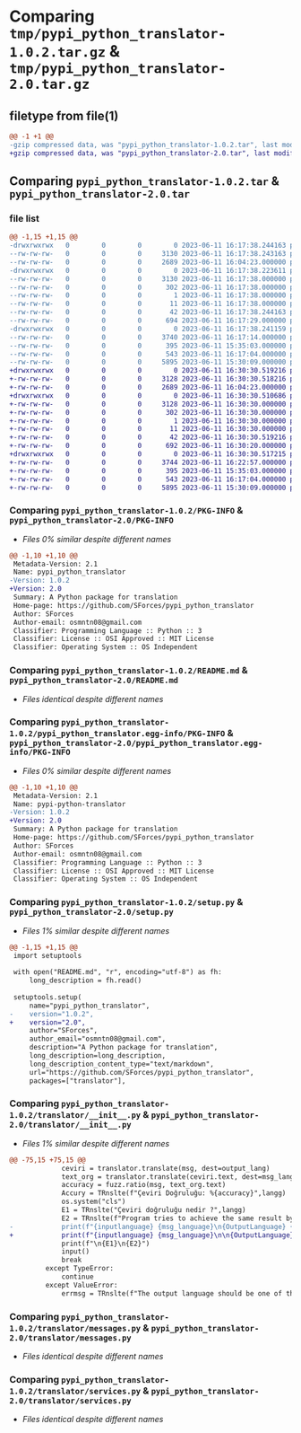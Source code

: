 # Comparing `tmp/pypi_python_translator-1.0.2.tar.gz` & `tmp/pypi_python_translator-2.0.tar.gz`

## filetype from file(1)

```diff
@@ -1 +1 @@
-gzip compressed data, was "pypi_python_translator-1.0.2.tar", last modified: Sun Jun 11 16:17:38 2023, max compression
+gzip compressed data, was "pypi_python_translator-2.0.tar", last modified: Sun Jun 11 16:30:30 2023, max compression
```

## Comparing `pypi_python_translator-1.0.2.tar` & `pypi_python_translator-2.0.tar`

### file list

```diff
@@ -1,15 +1,15 @@
-drwxrwxrwx   0        0        0        0 2023-06-11 16:17:38.244163 pypi_python_translator-1.0.2/
--rw-rw-rw-   0        0        0     3130 2023-06-11 16:17:38.243163 pypi_python_translator-1.0.2/PKG-INFO
--rw-rw-rw-   0        0        0     2689 2023-06-11 16:04:23.000000 pypi_python_translator-1.0.2/README.md
-drwxrwxrwx   0        0        0        0 2023-06-11 16:17:38.223611 pypi_python_translator-1.0.2/pypi_python_translator.egg-info/
--rw-rw-rw-   0        0        0     3130 2023-06-11 16:17:38.000000 pypi_python_translator-1.0.2/pypi_python_translator.egg-info/PKG-INFO
--rw-rw-rw-   0        0        0      302 2023-06-11 16:17:38.000000 pypi_python_translator-1.0.2/pypi_python_translator.egg-info/SOURCES.txt
--rw-rw-rw-   0        0        0        1 2023-06-11 16:17:38.000000 pypi_python_translator-1.0.2/pypi_python_translator.egg-info/dependency_links.txt
--rw-rw-rw-   0        0        0       11 2023-06-11 16:17:38.000000 pypi_python_translator-1.0.2/pypi_python_translator.egg-info/top_level.txt
--rw-rw-rw-   0        0        0       42 2023-06-11 16:17:38.244163 pypi_python_translator-1.0.2/setup.cfg
--rw-rw-rw-   0        0        0      694 2023-06-11 16:17:29.000000 pypi_python_translator-1.0.2/setup.py
-drwxrwxrwx   0        0        0        0 2023-06-11 16:17:38.241159 pypi_python_translator-1.0.2/translator/
--rw-rw-rw-   0        0        0     3740 2023-06-11 16:17:14.000000 pypi_python_translator-1.0.2/translator/__init__.py
--rw-rw-rw-   0        0        0      395 2023-06-11 15:35:03.000000 pypi_python_translator-1.0.2/translator/languageExamples.py
--rw-rw-rw-   0        0        0      543 2023-06-11 16:17:04.000000 pypi_python_translator-1.0.2/translator/messages.py
--rw-rw-rw-   0        0        0     5895 2023-06-11 15:30:09.000000 pypi_python_translator-1.0.2/translator/services.py
+drwxrwxrwx   0        0        0        0 2023-06-11 16:30:30.519216 pypi_python_translator-2.0/
+-rw-rw-rw-   0        0        0     3128 2023-06-11 16:30:30.518216 pypi_python_translator-2.0/PKG-INFO
+-rw-rw-rw-   0        0        0     2689 2023-06-11 16:04:23.000000 pypi_python_translator-2.0/README.md
+drwxrwxrwx   0        0        0        0 2023-06-11 16:30:30.510686 pypi_python_translator-2.0/pypi_python_translator.egg-info/
+-rw-rw-rw-   0        0        0     3128 2023-06-11 16:30:30.000000 pypi_python_translator-2.0/pypi_python_translator.egg-info/PKG-INFO
+-rw-rw-rw-   0        0        0      302 2023-06-11 16:30:30.000000 pypi_python_translator-2.0/pypi_python_translator.egg-info/SOURCES.txt
+-rw-rw-rw-   0        0        0        1 2023-06-11 16:30:30.000000 pypi_python_translator-2.0/pypi_python_translator.egg-info/dependency_links.txt
+-rw-rw-rw-   0        0        0       11 2023-06-11 16:30:30.000000 pypi_python_translator-2.0/pypi_python_translator.egg-info/top_level.txt
+-rw-rw-rw-   0        0        0       42 2023-06-11 16:30:30.519216 pypi_python_translator-2.0/setup.cfg
+-rw-rw-rw-   0        0        0      692 2023-06-11 16:30:20.000000 pypi_python_translator-2.0/setup.py
+drwxrwxrwx   0        0        0        0 2023-06-11 16:30:30.517215 pypi_python_translator-2.0/translator/
+-rw-rw-rw-   0        0        0     3744 2023-06-11 16:22:57.000000 pypi_python_translator-2.0/translator/__init__.py
+-rw-rw-rw-   0        0        0      395 2023-06-11 15:35:03.000000 pypi_python_translator-2.0/translator/languageExamples.py
+-rw-rw-rw-   0        0        0      543 2023-06-11 16:17:04.000000 pypi_python_translator-2.0/translator/messages.py
+-rw-rw-rw-   0        0        0     5895 2023-06-11 15:30:09.000000 pypi_python_translator-2.0/translator/services.py
```

### Comparing `pypi_python_translator-1.0.2/PKG-INFO` & `pypi_python_translator-2.0/PKG-INFO`

 * *Files 0% similar despite different names*

```diff
@@ -1,10 +1,10 @@
 Metadata-Version: 2.1
 Name: pypi_python_translator
-Version: 1.0.2
+Version: 2.0
 Summary: A Python package for translation
 Home-page: https://github.com/SForces/pypi_python_translator
 Author: SForces
 Author-email: osmntn08@gmail.com
 Classifier: Programming Language :: Python :: 3
 Classifier: License :: OSI Approved :: MIT License
 Classifier: Operating System :: OS Independent
```

### Comparing `pypi_python_translator-1.0.2/README.md` & `pypi_python_translator-2.0/README.md`

 * *Files identical despite different names*

### Comparing `pypi_python_translator-1.0.2/pypi_python_translator.egg-info/PKG-INFO` & `pypi_python_translator-2.0/pypi_python_translator.egg-info/PKG-INFO`

 * *Files 0% similar despite different names*

```diff
@@ -1,10 +1,10 @@
 Metadata-Version: 2.1
 Name: pypi-python-translator
-Version: 1.0.2
+Version: 2.0
 Summary: A Python package for translation
 Home-page: https://github.com/SForces/pypi_python_translator
 Author: SForces
 Author-email: osmntn08@gmail.com
 Classifier: Programming Language :: Python :: 3
 Classifier: License :: OSI Approved :: MIT License
 Classifier: Operating System :: OS Independent
```

### Comparing `pypi_python_translator-1.0.2/setup.py` & `pypi_python_translator-2.0/setup.py`

 * *Files 1% similar despite different names*

```diff
@@ -1,15 +1,15 @@
 import setuptools
 
 with open("README.md", "r", encoding="utf-8") as fh:
     long_description = fh.read()
 
 setuptools.setup(
     name="pypi_python_translator",
-    version="1.0.2",
+    version="2.0",
     author="SForces",
     author_email="osmntn08@gmail.com",
     description="A Python package for translation",
     long_description=long_description,
     long_description_content_type="text/markdown",
     url="https://github.com/SForces/pypi_python_translator",
     packages=["translator"],
```

### Comparing `pypi_python_translator-1.0.2/translator/__init__.py` & `pypi_python_translator-2.0/translator/__init__.py`

 * *Files 1% similar despite different names*

```diff
@@ -75,15 +75,15 @@
             ceviri = translator.translate(msg, dest=output_lang)
             text_org = translator.translate(ceviri.text, dest=msg_language)
             accuracy = fuzz.ratio(msg, text_org.text)
             Accury = TRnslte(f"Çeviri Doğruluğu: %{accuracy}",langg)
             os.system("cls")
             E1 = TRnslte("Çeviri doğruluğu nedir ?",langg)
             E2 = TRnslte(f"Program tries to achieve the same result by reverse engineering the output message of the message you entered, the more similar the result, its going to the higher % value, its accuracy can be misleading.",langg)
-            print(f"{inputlanguage} {msg_language}\n{OutputLanguage} {output_lang}: {ceviri.text}\n{original} {text_org.text}\n{Accury}")
+            print(f"{inputlanguage} {msg_language}\n\n{OutputLanguage} {output_lang}: {ceviri.text}\n\n{original} {text_org.text}\n{Accury}")
             print(f"\n{E1}\n{E2}")
             input()
             break
         except TypeError:
             continue
         except ValueError:
             errmsg = TRnslte(f"The output language should be one of the languages in the 'Language_Examples.txt' file, not {output_lang}!",langg)
```

### Comparing `pypi_python_translator-1.0.2/translator/messages.py` & `pypi_python_translator-2.0/translator/messages.py`

 * *Files identical despite different names*

### Comparing `pypi_python_translator-1.0.2/translator/services.py` & `pypi_python_translator-2.0/translator/services.py`

 * *Files identical despite different names*

